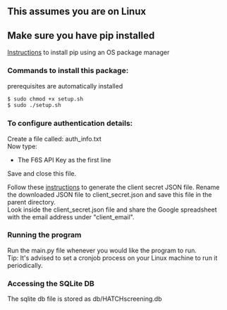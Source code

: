 ## This assumes you are on Linux
## Make sure you have pip installed
[Instructions](https://pip.pypa.io/en/stable/installing/#using-os-package-managers) to install pip using an OS package manager

### Commands to install this package:  
prerequisites are automatically installed  
```sh
$ sudo chmod +x setup.sh  
$ sudo ./setup.sh  
```

### To configure authentication details:  
Create a file called: auth_info.txt  
Now type:
- The F6S API Key as the first line  

Save and close this file.

Follow these [instructions](https://support.google.com/cloud/answer/6158849?hl=en&authuser=1#serviceaccounts) to generate the client secret JSON file.
Rename the downloaded JSON file to client_secret.json and save this file in the parent directory.  
Look inside the client_secret.json file and share the Google spreadsheet with the email address under "client_email".

### Running the program
Run the main.py file whenever you would like the program to run.  
Tip: It's advised to set a cronjob process on your Linux machine to run it periodically.

### Accessing the SQLite DB
The sqlite db file is stored as db/HATCHscreening.db
